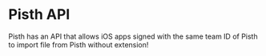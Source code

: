 # Pisth API

Pisth has an API that allows iOS apps signed with the same team ID of Pisth to import file from Pisth without extension!
